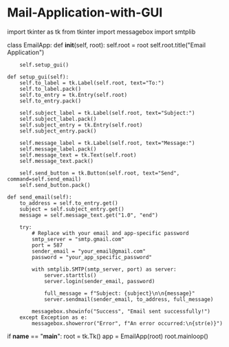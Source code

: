 # Mail-Application-with-GUI
import tkinter as tk
from tkinter import messagebox
import smtplib

class EmailApp:
    def __init__(self, root):
        self.root = root
        self.root.title("Email Application")

        self.setup_gui()

    def setup_gui(self):
        self.to_label = tk.Label(self.root, text="To:")
        self.to_label.pack()
        self.to_entry = tk.Entry(self.root)
        self.to_entry.pack()

        self.subject_label = tk.Label(self.root, text="Subject:")
        self.subject_label.pack()
        self.subject_entry = tk.Entry(self.root)
        self.subject_entry.pack()

        self.message_label = tk.Label(self.root, text="Message:")
        self.message_label.pack()
        self.message_text = tk.Text(self.root)
        self.message_text.pack()

        self.send_button = tk.Button(self.root, text="Send", command=self.send_email)
        self.send_button.pack()

    def send_email(self):
        to_address = self.to_entry.get()
        subject = self.subject_entry.get()
        message = self.message_text.get("1.0", "end")

        try:
            # Replace with your email and app-specific password
            smtp_server = "smtp.gmail.com"
            port = 587
            sender_email = "your_email@gmail.com"
            password = "your_app_specific_password"

            with smtplib.SMTP(smtp_server, port) as server:
                server.starttls()
                server.login(sender_email, password)

                full_message = f"Subject: {subject}\n\n{message}"
                server.sendmail(sender_email, to_address, full_message)

            messagebox.showinfo("Success", "Email sent successfully!")
        except Exception as e:
            messagebox.showerror("Error", f"An error occurred:\n{str(e)}")

if __name__ == "__main__":
    root = tk.Tk()
    app = EmailApp(root)
    root.mainloop()
